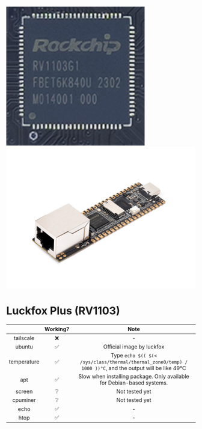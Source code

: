 ![RV1103](https://raw.githubusercontent.com/LessPlum3393/Luckfox-Plus/refs/heads/main/rv1103.png)
![Luckfox Plus](https://raw.githubusercontent.com/LessPlum3393/Luckfox-Plus/refs/heads/main/Luckfox-Pico-Plus-1-1600x1200.jpg)
# Luckfox Plus (RV1103)
|                    | Working?                 | Note                                                                                    |
| :----------------: | :-----------------------: | :-------------------------------------------------------------------------------------: |
| tailscale          | ❌                       | -                                                                                       |
| ubuntu             | ✅                        | Official image by luckfox                                                               |
| temperature        | ✅                      | Type ``echo $(( $(< /sys/class/thermal/thermal_zone0/temp) / 1000 ))°C``, and the output will be like 49°C |
| apt                | ✅                      | Slow when installing package. Only available for Debian-based systems.                   |
| screen             | ❔                       | Not tested yet |
| cpuminer        | ❔                       | Not tested yet |
| echo             | ✅                       | - |
| htop             | ✅                         | - |
